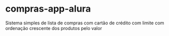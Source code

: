 # compras-app-alura
Sistema simples de lista de compras com cartão de crédito com limite com ordenação crescente dos produtos pelo valor
